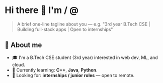 # Hi there 👋 I'm <Himanshu> / @<himanshubadhan0-com>

> A brief one-line tagline about you — e.g. "3rd year B.Tech CSE | Building full-stack apps | Open to internships"

## 🔭 About me
- 🎓 I'm a B.Tech CSE student (3rd year) interested in web dev, ML, and cloud.
- 🌱 Currently learning: **C++**, **Java**, **Python**.
- 💼 Looking for: **internships / junior roles** — open to remote.
